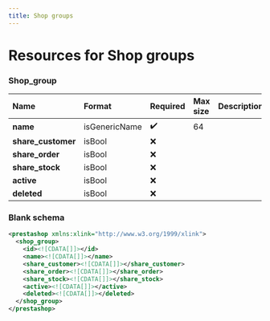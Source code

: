 ```yaml
---
title: Shop groups
---
```


# Resources for Shop groups

### Shop_group

|        Name        |    Format     | Required | Max size | Description |
| :----------------- | :------------ | :------- | :------- | :---------- |
| **name**           | isGenericName | ✔️       | 64       |             |
| **share_customer** | isBool        | ❌        |          |             |
| **share_order**    | isBool        | ❌        |          |             |
| **share_stock**    | isBool        | ❌        |          |             |
| **active**         | isBool        | ❌        |          |             |
| **deleted**        | isBool        | ❌        |          |             |


### Blank schema

```xml
<prestashop xmlns:xlink="http://www.w3.org/1999/xlink">
  <shop_group>
    <id><![CDATA[]]></id>
    <name><![CDATA[]]></name>
    <share_customer><![CDATA[]]></share_customer>
    <share_order><![CDATA[]]></share_order>
    <share_stock><![CDATA[]]></share_stock>
    <active><![CDATA[]]></active>
    <deleted><![CDATA[]]></deleted>
  </shop_group>
</prestashop>
```

